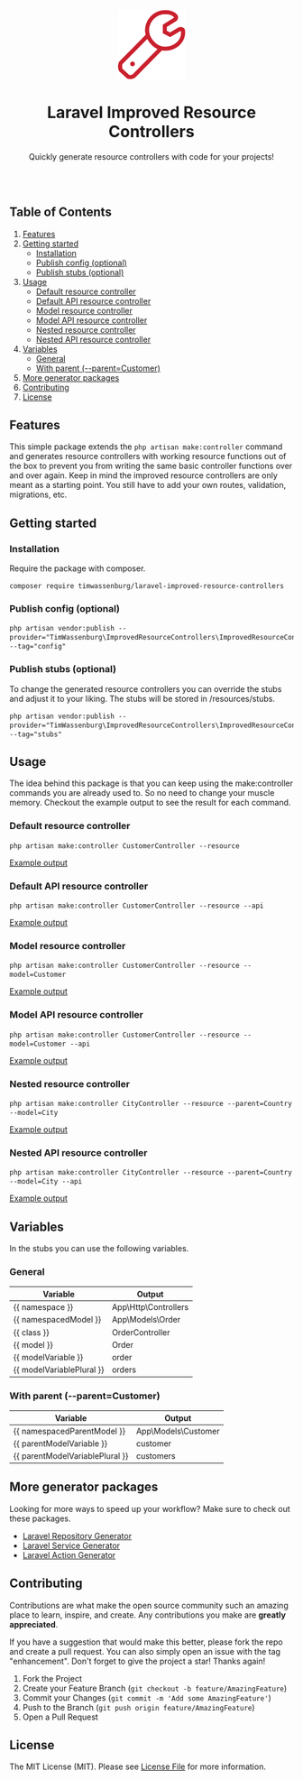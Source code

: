 <br />
<div align="center">
  <a href="https://github.com/timwassenburg/laravel-improved-resource-controllers">
    <img src="img/wrench.png" alt="Logo" width=120>
  </a>

<h1 align="center">Laravel Improved Resource Controllers</h1>

  <p align="center">
    Quickly generate resource controllers with code for your projects!
  </p>
<br><br>
</div>

## Table of Contents
  <ol>
    <li><a href="#features">Features</a></li>
    <li>
        <a href="#getting-started">Getting started</a>
        <ul>
            <li><a href="#installation">Installation</a></li>
            <li><a href="#publish-config-(optional)">Publish config (optional)</a></li>
            <li><a href="#publish-stubs-(optional)">Publish stubs (optional)</a></li>
        </ul>
    </li>
    <li>
      <a href="#usage">Usage</a>
      <ul>
        <li><a href="#default-resource-controller">Default resource controller</a></li>
        <li><a href="#default-api-resource-controller">Default API resource controller</a></li>
        <li><a href="#model-resource-controller">Model resource controller</a></li>
        <li><a href="#model-api-resource-controller">Model API resource controller</a></li>
        <li><a href="#nested-resource-controller">Nested resource controller</a></li>
        <li><a href="#nested-api-resource-controller">Nested API resource controller</a></li>
      </ul>
    </li>
    <li>
        <a href="#variables">Variables</a>
        <ul>
            <li><a href="#general">General</a></li>
            <li><a href="#with-parent-(--parent=customer)">With parent (--parent=Customer)</a></li>
        </ul>
    </li>
    <li><a href="#more-generator-packages">More generator packages</a></li>
    <li><a href="#contributing">Contributing</a></li>
    <li><a href="#license">License</a></li>
  </ol>

## Features
This simple package extends the ```php artisan make:controller``` command and generates
resource controllers with working resource functions out of the box to prevent you from writing 
the same basic controller functions over and over again.
Keep in mind the improved resource controllers are only meant as a starting point. 
You still have to add your own routes, validation, migrations, etc.

## Getting started

### Installation
Require the package with composer.
```
composer require timwassenburg/laravel-improved-resource-controllers
```

### Publish config (optional)
```
php artisan vendor:publish --provider="TimWassenburg\ImprovedResourceControllers\ImprovedResourceControllersServiceProvider" --tag="config"
```

### Publish stubs (optional)
To change the generated resource controllers you can override
the stubs and adjust it to your liking. The stubs will be stored in /resources/stubs.

```
php artisan vendor:publish --provider="TimWassenburg\ImprovedResourceControllers\ImprovedResourceControllersServiceProvider" --tag="stubs"
```

## Usage
The idea behind this package is that you can keep using the make:controller commands you are already used to. 
So no need to change your muscle memory. Checkout the example output to see the result for each command.

### Default resource controller
```
php artisan make:controller CustomerController --resource
```
[Example output](https://github.com/timwassenburg/laravel-improved-resource-controllers/tree/master/examples/DefaultResourceController.php)

### Default API resource controller
```
php artisan make:controller CustomerController --resource --api
```
[Example output](https://github.com/timwassenburg/laravel-improved-resource-controllers/tree/master/examples/DefaultApiResourceController.php)

### Model resource controller
```
php artisan make:controller CustomerController --resource --model=Customer
```
[Example output](https://github.com/timwassenburg/laravel-improved-resource-controllers/tree/master/examples/ModelResourceController.php)

### Model API resource controller
```
php artisan make:controller CustomerController --resource --model=Customer --api
```
[Example output](https://github.com/timwassenburg/laravel-improved-resource-controllers/tree/master/examples/ModelApiResourceController.php)

### Nested resource controller
```
php artisan make:controller CityController --resource --parent=Country --model=City
```
[Example output](https://github.com/timwassenburg/laravel-improved-resource-controllers/tree/master/examples/NestedResourceController.php)

### Nested API resource controller
```
php artisan make:controller CityController --resource --parent=Country --model=City --api
```
[Example output](https://github.com/timwassenburg/laravel-improved-resource-controllers/tree/master/examples/NestedApiResourceController.php)

## Variables
In the stubs you can use the following variables.

### General
| Variable                  | Output                        |
| -------------             |-------------                  |
| {{ namespace }}           | App\Http\Controllers          |
| {{ namespacedModel }}     | App\Models\Order              |
| {{ class }}               | OrderController               |
| {{ model }}               | Order                         |
| {{ modelVariable }}       | order                         |
| {{ modelVariablePlural }} | orders                        |

### With parent (--parent=Customer)
| Variable                          | Output                |
| -------------                     |-------------          |
| {{ namespacedParentModel }}       | App\Models\Customer   |
| {{ parentModelVariable }}         | customer              |
| {{ parentModelVariablePlural }}   | customers             |

## More generator packages
Looking for more ways to speed up your workflow? Make sure to check out these packages.

- [Laravel Repository Generator](https://github.com/timwassenburg/laravel-repository-generator)
- [Laravel Service Generator](https://github.com/timwassenburg/laravel-service-generator)
- [Laravel Action Generator](https://github.com/timwassenburg/laravel-action-generator)

## Contributing
Contributions are what make the open source community such an amazing place to learn, inspire, and create. Any contributions you make are **greatly appreciated**.

If you have a suggestion that would make this better, please fork the repo and create a pull request. You can also simply open an issue with the tag "enhancement".
Don't forget to give the project a star! Thanks again!

1. Fork the Project
2. Create your Feature Branch (`git checkout -b feature/AmazingFeature`)
3. Commit your Changes (`git commit -m 'Add some AmazingFeature'`)
4. Push to the Branch (`git push origin feature/AmazingFeature`)
5. Open a Pull Request

## License
The MIT License (MIT). Please see [License File](LICENSE.md) for more information.
